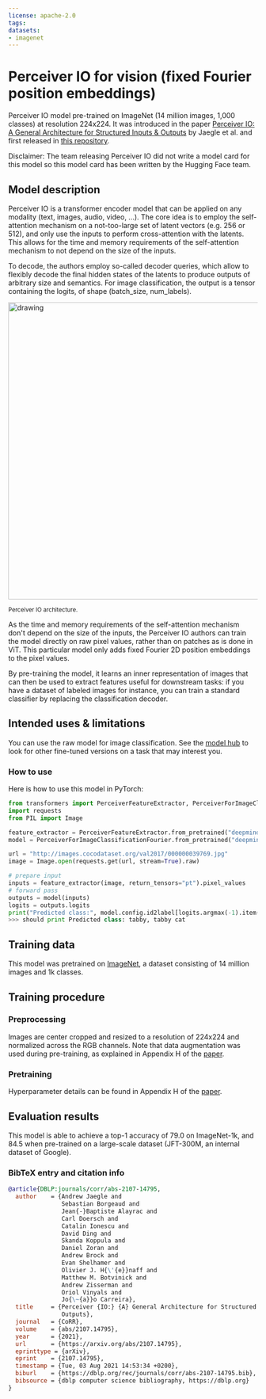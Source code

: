 ```yaml
---
license: apache-2.0
tags:
datasets:
- imagenet
---
```


# Perceiver IO for vision (fixed Fourier position embeddings)

Perceiver IO model pre-trained on ImageNet (14 million images, 1,000 classes) at resolution 224x224. It was introduced in the paper [Perceiver IO: A General Architecture for Structured Inputs & Outputs](https://arxiv.org/abs/2107.14795) by Jaegle et al. and first released in [this repository](https://github.com/deepmind/deepmind-research/tree/master/perceiver). 

Disclaimer: The team releasing Perceiver IO did not write a model card for this model so this model card has been written by the Hugging Face team.

## Model description

Perceiver IO is a transformer encoder model that can be applied on any modality (text, images, audio, video, ...). The core idea is to employ the self-attention mechanism on a not-too-large set of latent vectors (e.g. 256 or 512), and only use the inputs to perform cross-attention with the latents. This allows for the time and memory requirements of the self-attention mechanism to not depend on the size of the inputs. 

To decode, the authors employ so-called decoder queries, which allow to flexibly decode the final hidden states of the latents to produce outputs of arbitrary size and semantics. For image classification, the output is a tensor containing the logits, of shape (batch_size, num_labels).

<img src="https://huggingface.co/datasets/huggingface/documentation-images/resolve/main/perceiver_architecture.jpg" alt="drawing" width="600"/>

<small> Perceiver IO architecture.</small>

As the time and memory requirements of the self-attention mechanism don't depend on the size of the inputs, the Perceiver IO authors can train the model directly on raw pixel values, rather than on patches as is done in ViT. This particular model only adds fixed Fourier 2D position embeddings to the pixel values.

By pre-training the model, it learns an inner representation of images that can then be used to extract features useful for downstream tasks: if you have a dataset of labeled images for instance, you can train a standard classifier by replacing the classification decoder.

## Intended uses & limitations

You can use the raw model for image classification. See the [model hub](https://huggingface.co/models?search=deepmind/perceiver) to look for other fine-tuned versions on a task that may interest you.

### How to use

Here is how to use this model in PyTorch:

```python
from transformers import PerceiverFeatureExtractor, PerceiverForImageClassificationFourier
import requests
from PIL import Image

feature_extractor = PerceiverFeatureExtractor.from_pretrained("deepmind/vision-perceiver-fourier")
model = PerceiverForImageClassificationFourier.from_pretrained("deepmind/vision-perceiver-fourier")

url = "http://images.cocodataset.org/val2017/000000039769.jpg"
image = Image.open(requests.get(url, stream=True).raw)

# prepare input
inputs = feature_extractor(image, return_tensors="pt").pixel_values
# forward pass
outputs = model(inputs)
logits = outputs.logits
print("Predicted class:", model.config.id2label[logits.argmax(-1).item()])
>>> should print Predicted class: tabby, tabby cat
```

## Training data

This model was pretrained on [ImageNet](http://www.image-net.org/), a dataset consisting of 14 million images and 1k classes. 

## Training procedure

### Preprocessing

Images are center cropped and resized to a resolution of 224x224 and normalized across the RGB channels. Note that data augmentation was used during pre-training, as explained in Appendix H of the [paper](https://arxiv.org/abs/2107.14795).

### Pretraining

Hyperparameter details can be found in Appendix H of the [paper](https://arxiv.org/abs/2107.14795).

## Evaluation results

This model is able to achieve a top-1 accuracy of 79.0 on ImageNet-1k, and 84.5 when pre-trained on a large-scale dataset (JFT-300M, an internal dataset of Google).

### BibTeX entry and citation info

```bibtex
@article{DBLP:journals/corr/abs-2107-14795,
  author    = {Andrew Jaegle and
               Sebastian Borgeaud and
               Jean{-}Baptiste Alayrac and
               Carl Doersch and
               Catalin Ionescu and
               David Ding and
               Skanda Koppula and
               Daniel Zoran and
               Andrew Brock and
               Evan Shelhamer and
               Olivier J. H{\'{e}}naff and
               Matthew M. Botvinick and
               Andrew Zisserman and
               Oriol Vinyals and
               Jo{\~{a}}o Carreira},
  title     = {Perceiver {IO:} {A} General Architecture for Structured Inputs {\&}
               Outputs},
  journal   = {CoRR},
  volume    = {abs/2107.14795},
  year      = {2021},
  url       = {https://arxiv.org/abs/2107.14795},
  eprinttype = {arXiv},
  eprint    = {2107.14795},
  timestamp = {Tue, 03 Aug 2021 14:53:34 +0200},
  biburl    = {https://dblp.org/rec/journals/corr/abs-2107-14795.bib},
  bibsource = {dblp computer science bibliography, https://dblp.org}
}
```